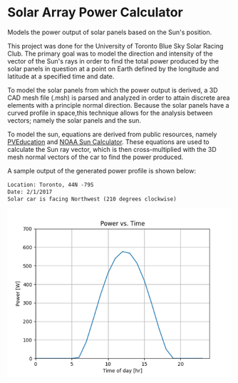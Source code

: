 # Solar Array Power Calculator
Models the power output of solar panels based on the Sun's position. 

This project was done for the University of Toronto Blue Sky Solar Racing Club. The primary goal was to model the direction and intensity of the vector of the Sun's rays in order to find the total power produced by the solar panels in question at a point on Earth defined by the longitude and latitude at a specified time and date.

To model the solar panels from which the power output is derived, a 3D CAD mesh file (.msh) is parsed and analyzed in order to attain discrete area elements with a principle normal direction. Because the solar panels have a curved profile in space,this technique allows for the analysis between vectors; namely the solar panels and the sun.

To model the sun, equations are derived from public resources, namely [PVEducation](http://www.pveducation.org/) and [NOAA Sun Calculator](https://www.esrl.noaa.gov/gmd/grad/solcalc/). These equations are used to calculate the Sun ray vector, which is then cross-multiplied with the 3D mesh normal vectors of the car to find the power produced. 

A sample output of the generated power profile is shown below:  
```
Location: Toronto, 44N -79S  
Date: 2/1/2017  
Solar car is facing Northwest (210 degrees clockwise)  
```
![image](assets/power_profile_example.png)
